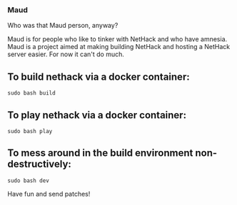 ### Maud
Who was that Maud person, anyway?

Maud is for people who like to tinker with NetHack and who have amnesia.  Maud is a project aimed at making building NetHack and hosting a NetHack server easier.  For now it can't do much.

## To build nethack via a docker container:
`sudo bash build`

## To play nethack via a docker container:
`sudo bash play`

## To mess around in the build environment non-destructively:
`sudo bash dev`

Have fun and send patches!
